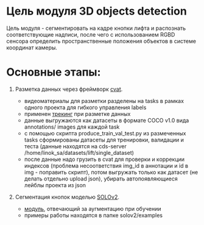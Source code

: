# Цель модуля 3D objects detection 
Цель модуля - сегментировать на кадре кнопки лифта и распознать соответствующие надписи, после чего с использованием RGBD сенсора определить пространственные положения объектов в системе координат камеры.

# Основные этапы:
1. Разметка данных через фреймворк [cvat](https://github.com/openvinotoolkit/cvat).
    - видеоматериалы для разметки разделены на tasks в рамках одного проекта для гибкого управления labels
    - применен [трекинг](https://github.com/openvinotoolkit/cvat/blob/develop/cvat/apps/documentation/user_guide.md#track-mode-basics) при разметке данных
    - данные выгружаются как датасеты в формате COCO v1.0 вида annotations/ images для каждой task
    - c помощью скрипта produce_train_val_test.py из размеченных tasks сформированы датасеты для тренировки, валидации и теста 
    (данные находятся на cds-server /home/linok_sa/datasets/lift/single_dataset)
    - после данные надо грузить в cvat для проверки и коррекции индексов (проблема несоответствия img_id в аннотации и id в img - поправить скрипт), потом выгружать только как датасет (не делать отдельно upload json), убирать автопоявляющиеся лейблы проекта из json

2. Сегментация кнопок моделью [SOLOv2](https://github.com/WXinlong/SOLO).
    - [модуль](https://github.com/WXinlong/SOLO/blob/0c689aec145cb0a7a62f14c83b920b65e64faa1e/mmdet/datasets/pipelines/transforms.py#L722), отвечающий за аугментацию при обучении 
    - примеры работы находятся в папке solov2/examples
    
